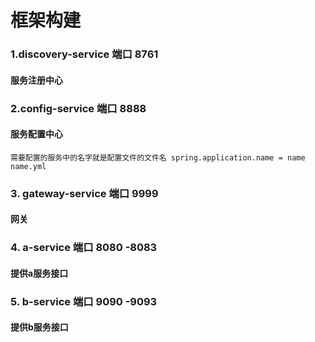 #                                                                     框架构建

### 1.discovery-service 端口 8761
#### 服务注册中心
### 2.config-service 端口 8888
#### 服务配置中心 
    需要配置的服务中的名字就是配置文件的文件名 spring.application.name = name   name.yml 
### 3. gateway-service 端口 9999
#### 网关
### 4. a-service 端口 8080 -8083
#### 提供a服务接口
### 5. b-service 端口 9090 -9093
#### 提供b服务接口
